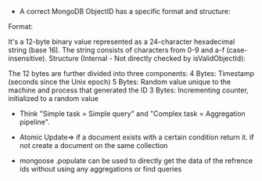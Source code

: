 - A correct MongoDB ObjectID has a specific format and structure:

Format:

It's a 12-byte binary value represented as a 24-character hexadecimal string (base 16).
The string consists of characters from 0-9 and a-f (case-insensitive).
Structure (Internal - Not directly checked by isValidObjectId):

The 12 bytes are further divided into three components:
4 Bytes: Timestamp (seconds since the Unix epoch)
5 Bytes: Random value unique to the machine and process that generated the ID
3 Bytes: Incrementing counter, initialized to a random value

- Think "Simple task = Simple query" and "Complex task = Aggregation pipeline".

- Atomic Update=> if a document exists with a certain condition return it. if not create a document on the same collection

- mongoose .populate can be used to directly get the data of the refrence ids without using any aggregations or find queries
